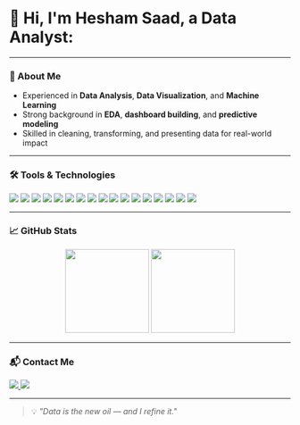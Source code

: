 # 👋 Hi, I'm Hesham Saad, a Data Analyst:

---

### 🧠 About Me

- Experienced in **Data Analysis**, **Data Visualization**, and **Machine Learning**
- Strong background in **EDA**, **dashboard building**, and **predictive modeling**
- Skilled in cleaning, transforming, and presenting data for real-world impact

---

### 🛠️ Tools & Technologies

<p align="left">
  <!-- Programming & Analysis -->
  <img src="https://img.shields.io/badge/Python-3776AB?style=for-the-badge&logo=python&logoColor=white"/>
  <img src="https://img.shields.io/badge/Pandas-150458?style=for-the-badge&logo=pandas&logoColor=white"/>
  <img src="https://img.shields.io/badge/NumPy-013243?style=for-the-badge&logo=numpy&logoColor=white"/>
  <img src="https://img.shields.io/badge/Scikit--learn-F7931E?style=for-the-badge&logo=scikit-learn&logoColor=white"/>
  <img src="https://img.shields.io/badge/Matplotlib-11557C?style=for-the-badge"/>
  <img src="https://img.shields.io/badge/Seaborn-2D3F6C?style=for-the-badge"/>

  <!-- BI & ETL -->
  <img src="https://img.shields.io/badge/Power%20BI-F2C811?style=for-the-badge&logo=powerbi&logoColor=black"/>
  <img src="https://img.shields.io/badge/SSIS-003B57?style=for-the-badge"/>
  <img src="https://img.shields.io/badge/SSRS-003B57?style=for-the-badge"/>
  <img src="https://img.shields.io/badge/SSAS-003B57?style=for-the-badge"/>

  <!-- Databases -->
  <img src="https://img.shields.io/badge/Microsoft%20SQL%20Server-CC2927?style=for-the-badge&logo=microsoftsqlserver&logoColor=white"/>
  <img src="https://img.shields.io/badge/Oracle-F80000?style=for-the-badge&logo=oracle&logoColor=white"/>
  <img src="https://img.shields.io/badge/MySQL-4479A1?style=for-the-badge&logo=mysql&logoColor=white"/>

  <!-- Tools -->
  <img src="https://img.shields.io/badge/Jupyter-F37626?style=for-the-badge&logo=jupyter&logoColor=white"/>
  <img src="https://img.shields.io/badge/Google%20Colab-F9AB00?style=for-the-badge&logo=googlecolab&logoColor=white"/>
  <img src="https://img.shields.io/badge/Visual%20Studio-5C2D91?style=for-the-badge&logo=visualstudio&logoColor=white"/>
  <img src="https://img.shields.io/badge/MS%20Office-D83B01?style=for-the-badge&logo=microsoftoffice&logoColor=white"/>
</p>

---

### 📈 GitHub Stats

<p align="center">
  <img height="150" src="https://github-readme-stats.vercel.app/api?username=heshamsaad98&show_icons=true&theme=tokyonight" />
  <img height="150" src="https://github-readme-streak-stats.herokuapp.com/?user=heshamsaad98&theme=tokyonight" />
</p>

---

### 📬 Contact Me

<p align="left">
  <a href="https://www.linkedin.com/in/hesham-saad-haiba/" target="_blank">
    <img src="https://img.shields.io/badge/LinkedIn-0A66C2?style=flat&logo=linkedin&logoColor=white" />
  </a>
  <a href="mailto:hesham.s.haiba@gmail.com">
    <img src="https://img.shields.io/badge/Email-D14836?style=flat&logo=gmail&logoColor=white"/>
  </a>
</p>

---

> 💡 *"Data is the new oil — and I refine it."*
